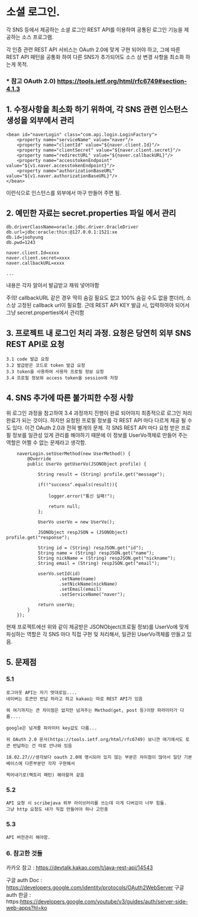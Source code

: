 ﻿# 소셜 로그인. 

각 SNS 등에서 제공하는 소셜 로그인 REST API를 이용하여 공통된 로그인 기능을 제공하는 소스 프로그램.

각 인증 관련 REST API 서비스는 OAuth 2.0에 맞게 구현 되어야 하고, 그에 따른 REST API 패턴을 공통화 하여 다른 SNS가 추가되어도 소스 상 변경 사항을 최소화 하는게 목적.

### * 참고 OAuth 2.0) https://tools.ietf.org/html/rfc6749#section-4.1.3

## 1. 수정사항을 최소화 하기 위하여, 각 SNS 관련 인스턴스 생성을 외부에서 관리
    <bean id="naverLogin" class="com.api.login.LoginFactory">
		<property name="serviceName" value="naver"/>
		<property name="clientId" value="${naver.client.Id}"/>
		<property name="clientSecret" value="${naver.client.secret}"/>
		<property name="redirectURL" value="${naver.callbackURL}"/>
		<property name="accesstokenEndpoint" value="${v1.naver.accesstokenEndpoint}"/>
		<property name="authorizationBaseURL" value="${v1.naver.authorizationBaseURL}"/>
	</bean>

이런식으로 인스턴스를 외부에서 마구 만들어 주면 됨.

## 2. 예민한 자료는 secret.properties 파일 에서 관리	
	db.driverClassName=oracle.jdbc.driver.OracleDriver
	db.url=jdbc:oracle:thin:@127.0.0.1:1521:xe
	db.id=joohyung
	db.pwd=1243
	
	naver.client.Id=xxxx
	naver.client.secret=xxxx
	naver.callbackURL=xxxx
	
	...

내용은 각자 알아서 발급받고 채워 넣어야함
	
주의! callbackURL 같은 경우 딱히 숨길 필요도 없고 100% 숨길 수도 없을 뿐더러, 소스상 고정된 callback url이 필요함.
근데 REST API KEY 발급 시, 입력하여야 되어서 그냥 secret.properties에서 관리함

## 3. 프로젝트 내 로그인 처리 과정. 요청은 당연히 외부 SNS REST API로 요청

	3.1 code 발급 요청
	3.2 발급받은 코드로 token 발급 요청
	3.3 token을 사용하여 사용자 프로필 정보 요청
	3.4 프로필 정보와 access token을 session에 저장


## 4. SNS 추가에 따른 불가피한 수정 사항

위 로그인 과정을 참고하여 3.4 과정까지 진행이 완료 되어야지 최종적으로 로그인 처리 완료가 되는 것이다.
하지만 요청된 프로필 정보를 각 REST API 마다 다르게 제공 될 수도 있다. 이건 OAuth 2.0과 전혀 별개의 문제.
각 SNS REST API 마다 요청 받은 프로필 정보를 일관성 있게 관리를 해야하기 때문에 이 정보를  UserVo객체로 만들어 주는 역할은 어쩔 수 없는 문제라고 생각함. 

		naverLogin.setUserMethod(new UserMethod() {
			@Override
			public UserVo getUserVo(JSONObject profile) {
				
				String result = (String) profile.get("message");
				
				if(!"success".equals(result)){
					
					logger.error("통신 실패!");
					
					return null;
				};
				
				UserVo userVo = new UserVo();
				
				JSONObject respJSON = (JSONObject) profile.get("response");
				
				String id = (String) respJSON.get("id");
				String name = (String) respJSON.get("name");
				String nickName = (String) respJSON.get("nickname");
				String email = (String) respJSON.get("email");
				
				userVo.setId(id)
						.setName(name)
						.setNickName(nickName)
						.setEmail(email)
						.setServiceName("naver");
					
				return userVo;
			}
		});

현재 프로젝트에선 위와 같이 제공받은 JSONObject(프로필 정보)를 UserVo에 맞게 파싱하는 역할은 각 SNS 마다 직접 구현 및 처리해서, 일관된 UserVo객체를 만들고 있음.

## 5. 문제점

### 5.1
	로그아웃 API는 자기 멋대로임....
	네이버는 토큰만 반납 하라고 하고 kakao는 따로 REST API가 있음
	
	뭐 여기까지는 큰 차이점은 없지만 넘겨주는 Method(get, post 등)이랑 파라미터가 다름....
	
	google은 넘겨줄 파라미터 key값도 다름...
	
	위 OAuth 2.0 문서(https://tools.ietf.org/html/rfc6749) 보니깐 여기에서도 토큰 반납하는 건 따로 안나와 있음
	
	18.02.27///생각보다 oauth 2.0에 명시되어 있지 않는 부분은 차이점이 많아서 일단 기본 베이스에 다른부분만 각자 구현해서
	
	찍어내기로(팩토리 패턴) 해야할꺼 같음

### 5.2
	API 요청 시 scribejava 외부 라이브러리를 쓰는데 이게 디버깅이 너무 힘듦.
	그냥 http 요청도 내가 직접 만들어야 하나 고민중

### 5.3
	API 버전관리 해야함.	

### 6. 참고한 것들
카카오 참고 : https://devtalk.kakao.com/t/java-rest-api/14543

구글 auth Doc : https://developers.google.com/identity/protocols/OAuth2WebServer
구글 auth 한글 : https:https://developers.google.com/youtube/v3/guides/auth/server-side-web-apps?hl=ko